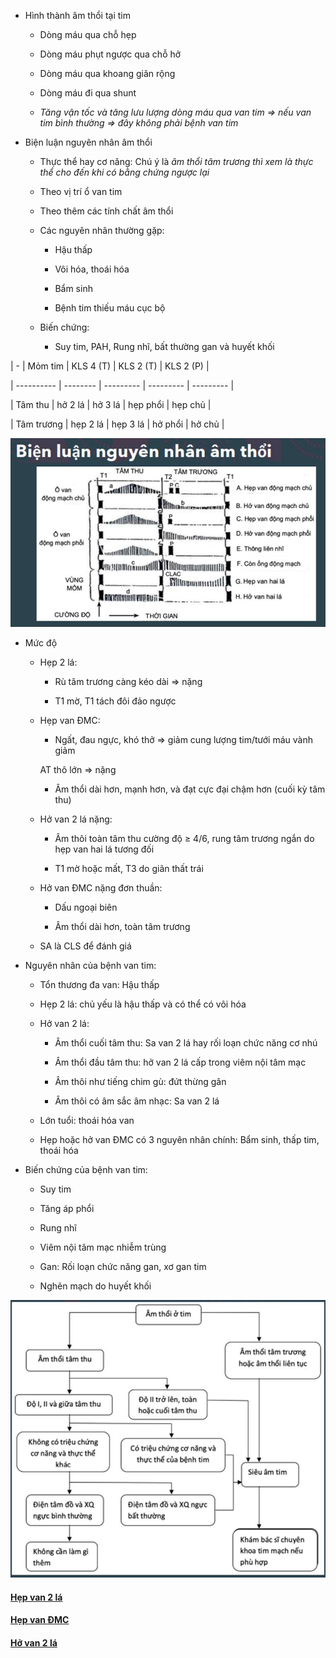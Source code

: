 - Hình thành âm thổi tại tim
  
	- Dòng máu qua chỗ hẹp
  
	- Dòng máu phụt ngược qua chỗ hở
  
	- Dòng máu qua khoang giãn rộng
  
	- Dòng máu đi qua shunt
  
	- _Tăng vận tốc và tăng lưu lượng dòng máu qua van tim => nếu van tim bình thường => đây không phải bệnh van tim_
  
- Biện luận nguyên nhân âm thổi
  
	- Thực thể hay cơ năng: Chú ý là _âm thổi tâm trương thì xem là thực thể cho đến khi có bằng chứng ngược lại_
  
	- Theo vị trí ổ van tim
  
	- Theo thêm các tính chất âm thổi
  
	- Các nguyên nhân thường gặp:
  
		- Hậu thấp
  
		- Vôi hóa, thoái hóa
  
		- Bẩm sinh
  
		- Bệnh tim thiếu máu cục bộ
  
	- Biến chứng:
  
		- Suy tim, PAH, Rung nhĩ, bất thường gan và huyết khối
  

  
| -          | Mỏm tim  | KLS 4 (T) | KLS 2 (T) | KLS 2 (P) |
  
| ---------- | -------- | --------- | --------- | --------- |
  
| Tâm thu    | hở 2 lá  | hở 3 lá   | hẹp phổi  | hẹp chủ   |
  
| Tâm trương | hẹp 2 lá | hẹp 3 lá  | hở phổi   | hở chủ    |
  

  

  
![Buổi 7-Hệ Tim mạch (Nội)-1687360745218.jpeg](../../../../200%20Files/image/image/Bu%E1%BB%95i%207-H%E1%BB%87%20Tim%20m%E1%BA%A1ch%20(N%E1%BB%99i)-1687360745218.jpeg)
  
- Mức độ
  
	- Hẹp 2 lá:
  
		- Rù tâm trương càng kéo dài => nặng
  
		- T1 mờ, T1 tách đôi đảo ngược
  
	- Hẹp van ĐMC:
  
		- Ngất, đau ngực, khó thở => giảm cung lượng tim/tưới máu vành giảm  
  
		AT thô lớn => nặng
  
		- Âm thổi dài hơn, mạnh hơn, và đạt cực đại chậm hơn (cuối kỳ tâm thu)
  
	- Hở van 2 lá nặng:
  
		- Âm thôi toàn tâm thu cường độ ≥ 4/6, rung tâm trương ngắn do hẹp van hai lá tương đối
  
		- T1 mờ hoặc mất, T3 do giãn thất trái
  
	- Hở van ĐMC nặng đơn thuần:
  
		- Dấu ngoại biên
  
		- Âm thổi dài hơn, toàn tâm trương
  
	- SA là CLS để đánh giá
  
- Nguyên nhân của bệnh van tim:
  
	- Tổn thương đa van: Hậu thấp
  
	- Hẹp 2 lá: chủ yếu là hậu thấp và có thể có vôi hóa
  
	- Hở van 2 lá:
  
		- Âm thổi cuối tâm thu: Sa van 2 lá hay rối loạn chức năng cơ nhú
  
		- Âm thổi đầu tâm thu: hở van 2 lá cấp trong viêm nội tâm mạc
  
		- Âm thôi như tiếng chim gù: đứt thừng gân
  
		- Âm thôi có âm sắc âm nhạc: Sa van 2 lá
  
	- Lớn tuổi: thoái hóa van
  
	- Hẹp hoặc hở van ĐMC có 3 nguyên nhân chính: Bẩm sinh, thấp tim, thoái hóa
  
- Biến chứng của bệnh van tim:
  
	- Suy tim
  
	- Tăng áp phổi
  
	- Rung nhĩ
  
	- Viêm nội tâm mạc nhiễm trùng
  
	- Gan: Rối loạn chức năng gan, xơ gan tim
  
	- Nghẽn mạch do huyết khối
  
![Buổi 7-Hệ Tim mạch (Nội)-1687360779190.jpeg](../../../../200%20Files/image/image/Bu%E1%BB%95i%207-H%E1%BB%87%20Tim%20m%E1%BA%A1ch%20(N%E1%BB%99i)-1687360779190.jpeg)
  

  

  
#### [Hẹp van 2 lá](../../../../H%E1%BA%B9p%20van%202%20l%C3%A1.md)
  
#### [Hẹp van ĐMC](../../../../H%E1%BA%B9p%20van%20%C4%90MC.md)
  
#### [Hở van 2 lá](../../../../H%E1%BB%9F%20van%202%20l%C3%A1.md)